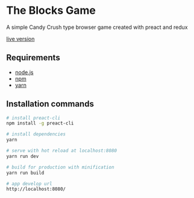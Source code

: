 # The Blocks Game

A simple Candy Crush type browser game created with preact and redux

[live version](https://eager-jennings-2fc9eb.netlify.com)

## Requirements

 * [node.js](https://nodejs.org/)
 * [npm](https://www.npmjs.com/)
 * [yarn](https://yarnpkg.com/)

## Installation commands
``` bash
# install preact-cli
npm install -g preact-cli

# install dependencies
yarn

# serve with hot reload at localhost:8080
yarn run dev

# build for production with minification
yarn run build

# app develop url
http://localhost:8080/

```
